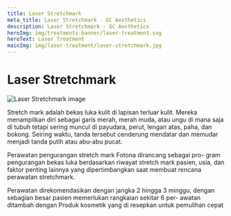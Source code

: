 ```yaml
---
title: Laser Stretchmark
meta_title: Laser Stretchmark - GC Aesthetics
description: Laser Stretchmark - GC Aesthetics
heroImg: img/treatments-banner/laser-treatment.svg
heroText: Laser Treatment
mainImg: img/laser-treatment/laser-stretchmark.jpg
---
```


<div class="container">
<div class="row mt-4">

# Laser Stretchmark

</div>
<div class="row mt-4">
<div class="col-12 col-md-6 col-lg-4">

<img :src="mainImg" class="w-100 h-100 shadow-sm object-fit-cover" alt="Laser Stretchmark image" />

</div>
<div class="col-12 col-md-6 col-lg-8 mt-4 mt-md-0">

Stretch mark adalah bekas luka kulit di lapisan terluar kulit. Mereka
menampilkan diri sebagai garis merah, merah muda, atau ungu di mana
saja di tubuh tetapi sering muncul di payudara, perut, lengan atas,
paha, dan bokong. Seiring waktu, tanda tersebut cenderung mendatar
dan memudar menjadi tanda putih atau abu-abu pucat.

Perawatan pengurangan stretch mark Fotona dirancang sebagai pro-
gram pengurangan bekas luka berdasarkan riwayat stretch mark pasien,
usia, dan faktor penting lainnya yang dipertimbangkan saat membuat
rencana perawatan stretchmark.

Perawatan direkomendasikan dengan jangka 2 hingga 3 minggu,
dengan sebagian besar pasien memerlukan rangkaian sekitar 6 per-
awatan ditambah dengan Produk kosmetik yang di resepkan untuk pemulihan cepat

</div>
</div>

</div>
